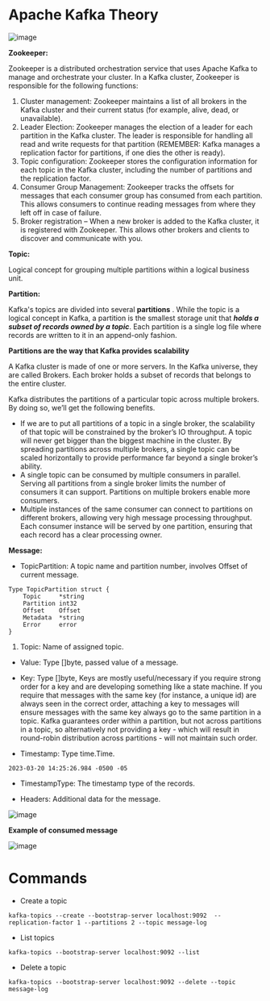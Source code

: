 # **Apache Kafka Theory**

![image](https://user-images.githubusercontent.com/64280930/226430739-e72a3529-0781-4683-aa8d-b8cb8f4a1412.png)

**Zookeeper:**

Zookeeper is a distributed orchestration service that uses Apache Kafka to manage and orchestrate your cluster.
In a Kafka cluster, Zookeeper is responsible for the following functions:

1. Cluster management: Zookeeper maintains a list of all brokers in the Kafka cluster and their current status (for example, alive, dead, or unavailable).
2. Leader Election: Zookeeper manages the election of a leader for each partition in the Kafka cluster. The leader is responsible for handling all read and write requests for that partition (REMEMBER: Kafka manages a replication factor for partitions, if one dies the other is ready).
3. Topic configuration: Zookeeper stores the configuration information for each topic in the Kafka cluster, including the number of partitions and the replication factor.
4. Consumer Group Management: Zookeeper tracks the offsets for messages that each consumer group has consumed from each partition. This allows consumers to continue reading messages from where they left off in case of failure.
5. Broker registration – When a new broker is added to the Kafka cluster, it is registered with Zookeeper. This allows other brokers and clients to discover and communicate with you.

**Topic:**

Logical concept for grouping multiple partitions within a logical business unit.

**Partition:**

Kafka's topics are divided into several **partitions**
. While the topic is a logical concept in Kafka, a partition is the smallest storage unit that ***holds a subset of records owned by a topic***.
Each partition is a single log file where records are written to it in an append-only fashion.

**Partitions are the way that Kafka provides scalability**

A Kafka cluster is made of one or more servers. In the Kafka universe, they are called Brokers. Each broker holds a subset of records that belongs to the entire cluster.

Kafka distributes the partitions of a particular topic across multiple brokers. By doing so, we’ll get the following benefits.

- If we are to put all partitions of a topic in a single broker, the scalability of that topic will be constrained by the broker’s IO throughput. A topic will never get bigger than the biggest machine in the cluster. By spreading partitions across multiple brokers, a single topic can be scaled horizontally to provide performance far beyond a single broker’s ability.
- A single topic can be consumed by multiple consumers in parallel. Serving all partitions from a single broker limits the number of consumers it can support. Partitions on multiple brokers enable more consumers.
- Multiple instances of the same consumer can connect to partitions on different brokers, allowing very high message processing throughput. Each consumer instance will be served by one partition, ensuring that each record has a clear processing owner.

**Message:**
- TopicPartition:
A topic name and partition number, involves Offset of current message.
```
Type TopicPartition struct {
    Topic     *string
    Partition int32
    Offset    Offset
    Metadata  *string
    Error     error
}
```

1. Topic: Name of assigned topic. 


- Value:
Type []byte, passed value of a message.

- Key:
Type []byte, Keys are mostly useful/necessary if you require strong order for a key and are developing something like a state machine. If you require that messages with the same key (for instance, a unique id) are always seen in the correct order, attaching a key to messages will ensure messages with the same key always go to the same partition in a topic. Kafka guarantees order within a partition, but not across partitions in a topic, so alternatively not providing a key - which will result in round-robin distribution across partitions - will not maintain such order.

- Timestamp:
Type time.Time.
```
2023-03-20 14:25:26.984 -0500 -05

```
- TimestampType:
The timestamp type of the records.

- Headers:
Additional data for the message.

![image](https://user-images.githubusercontent.com/64280930/226462847-973d0693-efd9-474e-a285-7addb9050bd1.png)

**Example of consumed message**

![image](https://user-images.githubusercontent.com/64280930/226445901-b1ff7571-bcb5-4ad2-bb64-be43daa98e26.png)


# Commands
- Create a topic

```
kafka-topics --create --bootstrap-server localhost:9092  --replication-factor 1 --partitions 2 --topic message-log
```
- List topics

```
kafka-topics --bootstrap-server localhost:9092 --list
```
- Delete a topic

```
kafka-topics --bootstrap-server localhost:9092 --delete --topic message-log
```

